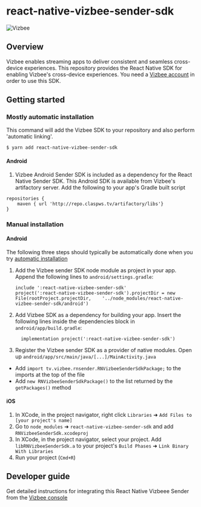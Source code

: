 
# react-native-vizbee-sender-sdk
![Vizbee](https://static.claspws.tv/images/common/logos/vizbee_logo_tagline.png)

## Overview

Vizbee enables streaming apps to deliver consistent and seamless cross-device experiences. This repository provides the React Native SDK for enabling Vizbee's cross-device experiences. You need a [Vizbee account](https://console.vizbee.tv) in order to use this SDK.

## Getting started

### <a name="auto"></a> Mostly automatic installation

This command will add the Vizbee SDK to your repository and also perform 'automatic linking'.

`$ yarn add react-native-vizbee-sender-sdk`

#### Android

1. Vizbee Android Sender SDK is included as a dependency for the React Native Sender SDK. This Android SDK is available from Vizbee's artifactory server. Add the following to your app's Gradle built script

```
repositories {
    maven { url 'http://repo.claspws.tv/artifactory/libs'}
}
```

### Manual installation

#### Android

The following three steps should typically be automatically done when you try [automatic installation](#auto)

1. Add the Vizbee sender SDK node module as project in your app. Append the following lines to `android/settings.gradle`:
  	```
  	include ':react-native-vizbee-sender-sdk'
  	project(':react-native-vizbee-sender-sdk').projectDir = new File(rootProject.projectDir, 	'../node_modules/react-native-vizbee-sender-sdk/android')
  	```

2. Add Vizbee SDK as a dependency for building your app. Insert the following lines inside the dependencies block in `android/app/build.gradle`:
  	```
      implementation project(':react-native-vizbee-sender-sdk')

3. Register the Vizbee sender SDK as a provider of native modules. Open up `android/app/src/main/java/[...]/MainActivity.java`
  - Add `import tv.vizbee.rnsender.RNVizbeeSenderSdkPackage;` to the imports at the top of the file
  - Add `new RNVizbeeSenderSdkPackage()` to the list returned by the `getPackages()` method


#### iOS

1. In XCode, in the project navigator, right click `Libraries` ➜ `Add Files to [your project's name]`
2. Go to `node_modules` ➜ `react-native-vizbee-sender-sdk` and add `RNVizbeeSenderSdk.xcodeproj`
3. In XCode, in the project navigator, select your project. Add `libRNVizbeeSenderSdk.a` to your project's `Build Phases` ➜ `Link Binary With Libraries`
4. Run your project (`Cmd+R`)

## Developer guide

Get detailed instructions for integrating this React Native Vizbeee Sender from the [Vizbee console](https://console.vizbee.tv)
  